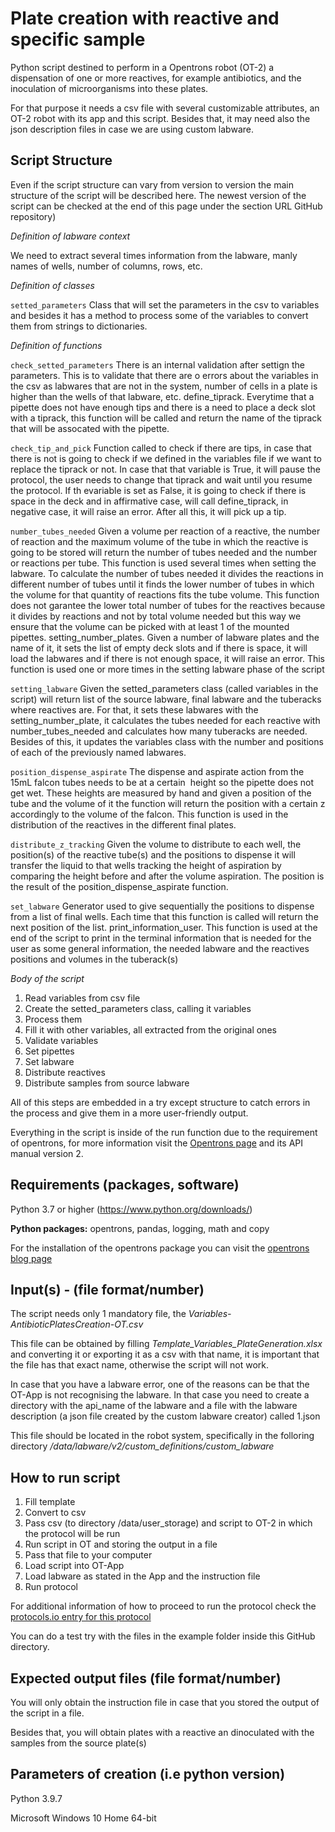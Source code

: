 # Plate creation with reactive and specific sample

Python script destined to perform in a Opentrons robot (OT-2) a dispensation of one or more reactives, for example antibiotics, and the inoculation of microorganisms into these plates.

For that purpose it needs a csv file with several customizable attributes, an OT-2 robot with its app and this script. Besides that, it may need also the json description files in case we are using custom labware.




## Script Structure

Even if the script structure can vary from version to version the main structure of the script will be described here. The newest version of the script can be checked at the end of this page under the section URL GitHub repository)




*Definition of labware context*

We need to extract several times information from the labware, manly names of wells, number of columns, rows, etc.

*Definition of classes*

`setted_parameters` Class that will set the parameters in the csv to variables and besides it has a method to process some of the variables to convert them from strings to dictionaries.

*Definition of functions*

 `check_setted_parameters` There is an internal validation after settign the parameters. This is to validate that there are o errors about the variables in the csv as labwares that are not in the system, number of cells in a plate is higher than the wells of that labware, etc.
define_tiprack. Everytime that a pipette does not have enough tips and there is a need to place a deck slot with a tiprack, this function will be called and return the name of the tiprack that will be assocated with the pipette.

`check_tip_and_pick` Function called to check if there are tips, in case that there is not is going to check if we defined in the variables file if we want to replace the tiprack or not. In case that that variable is True, it will pause the protocol, the user needs to change that tiprack and wait until you resume the protocol. If th evariable is set as False, it is going to check if there is space in the deck and in affirmative case, will call define_tiprack, in negative case, it will raise an error. After all this, it will pick up a tip.

`number_tubes_needed` Given a volume per reaction of a reactive, the number of reaction and the maximum volume of the tube in which the reactive is going to be stored will return the number of tubes needed and the number or reactions per tube. This function is used several times when setting the labware. To calculate the number of tubes needed it divides the reactions in different number of tubes until it finds the lower number of tubes in which the volume for that quantity of reactions fits the tube volume. This function does not garantee the lower total number of tubes for the reactives because it divides by reactions and not by total volume needed but this way we ensure that the volume can be picked with at least 1 of the mounted pipettes.
setting_number_plates. Given a number of labware plates and the name of it, it sets the list of empty deck slots and if there is space, it will load the labwares and if there is not enough space, it will raise an error. This function is used one or more times in the setting labware phase of the script

`setting_labware` Given the setted_parameters class (called variables in the script) will return list of the source labware, final labware and the tuberacks where reactives are. For that, it sets these labwares with the setting_number_plate, it calculates the tubes needed for each reactive with number_tubes_needed and calculates how many tuberacks are needed. Besides of this, it updates the variables class with the number and positions of each of the previously named labwares.

`position_dispense_aspirate` The dispense and aspirate action from the 15mL falcon tubes needs to be at a certain  height so the pipette does not get wet. These heights are measured by hand and given a position of the tube and the volume of it the function will return the position with a certain z accordingly to the volume of the falcon. This function is used in the distribution of the reactives in the different final plates.

`distribute_z_tracking` Given the volume to distribute to each well, the position(s) of the reactive tube(s) and the positions to dispense it will transfer the liquid to that wells tracking the height of aspiration by comparing the height before and after the volume aspiration. The position is the result of the position_dispense_aspirate function.

`set_labware` Generator used to give sequentially the positions to dispense from a list of final wells. Each time that this function is called will return the next position of the list.
print_information_user. This function is used at the end of the script to print in the terminal information that is needed for the user as some general information, the needed labware and the reactives positions and volumes in the tuberack(s)

*Body of the script*

1. Read variables from csv file
2. Create the setted_parameters class, calling it variables
3. Process them
4. Fill it with other variables, all extracted from the original ones
5. Validate variables
6. Set pipettes
7. Set labware
8. Distribute reactives
9. Distribute samples from source labware

All of this steps are embedded in a try except structure to catch errors in the process and give them in a more user-friendly output.

Everything in the script is inside of the run function due to the requirement of opentrons, for more information visit the [Opentrons page](https://docs.opentrons.com/v2/writing.html) and its API manual version 2.




## Requirements (packages, software)

Python 3.7 or higher (https://www.python.org/downloads/)

**Python packages:** opentrons, pandas, logging, math and copy

For the installation of the opentrons package you can visit the [opentrons blog page](https://support.opentrons.com/s/article/Simulating-OT-2-protocols-on-your-computer)





## Input(s) - (file format/number)

The script needs only 1 mandatory file, the *Variables-AntibioticPlatesCreation-OT.csv*

This file can be obtained by filling *Template_Variables_PlateGeneration.xlsx* and converting it or exporting it as a csv with that name, it is important that the file has that exact name, otherwise the script will not work.

In case that you have a labware error, one of the reasons can be that the OT-App is not recognising the labware. In that case you need to create a directory with the api_name of the labware and a file with the labware description (a json file created by the custom labware creator) called 1.json

This file should be located in the robot system, specifically in the folloring directory */data/labware/v2/custom_definitions/custom_labware*



## How to run script
 1. Fill template
 2. Convert to csv
 3. Pass csv (to directory /data/user_storage) and script to OT-2 in which the protocol will be run
 4. Run script in OT and storing the output in a file
 5. Pass that file to your computer
 6. Load script into OT-App
 7. Load labware as stated in the App and the instruction file
 8. Run protocol

For additional information of how to proceed to run the protocol check the [protocols.io entry for this protocol](dx.doi.org/10.17504/protocols.io.q26g7yb3kgwz/v1.)

You can do a test try with the files in the example folder inside this GitHub directory.

## Expected output files (file format/number)

You will only obtain the instruction file in case that you stored the output of the script in a file.

Besides that, you will obtain plates with a reactive an dinoculated with the samples from the source plate(s)




## Parameters of creation (i.e python version)

Python 3.9.7

Microsoft Windows 10 Home 64-bit
